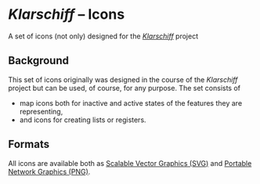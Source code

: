 # *Klarschiff* – Icons

A set of icons (not only) designed for the [*Klarschiff*](https://github.com/bfpi/klarschiff-backoffice) project

## Background

This set of icons originally was designed in the course of the *Klarschiff* project but can be used, of course, for any purpose. The set consists of

* map icons both for inactive and active states of the features they are representing,
* and icons for creating lists or registers.

## Formats

All icons are available both as [Scalable Vector Graphics (SVG)](http://en.wikipedia.org/wiki/Svg) and [Portable Network Graphics (PNG)](http://en.wikipedia.org/wiki/Portable_Network_Graphics).
